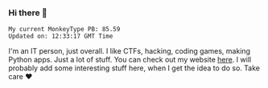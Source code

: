 ### Hi there 👋
<!-- PB START -->
```
My current MonkeyType PB: 85.59
Updated on: 12:33:17 GMT Time
```
<!-- PB END -->
I'm an IT person, just overall. I like CTFs, hacking, coding games, making Python apps. Just a lot of stuff.
You can check out my website [here](https://skill3472.github.io/).
I will probably add some interesting stuff here, when I get the idea to do so. Take care ❤️

